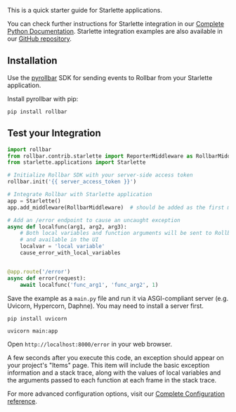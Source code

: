 This is a quick starter guide for Starlette applications.

You can check further instructions for Starlette integration in our <a href="https://docs.rollbar.com/docs/python" target="_blank" rel="noopener">Complete Python Documentation</a>.
Starlette integration examples are also available in our <a href="https://github.com/rollbar/pyrollbar/tree/master/rollbar/examples/starlette" target="_blank" rel="noopener">GitHub repository</a>.

## Installation

Use the <a href="https://github.com/rollbar/pyrollbar" target="_blank" rel="noopener">pyrollbar</a> SDK for sending events to Rollbar from your Starlette application.

Install pyrollbar with pip:

```shell script
pip install rollbar
```

## Test your Integration

```python
import rollbar
from rollbar.contrib.starlette import ReporterMiddleware as RollbarMiddleware
from starlette.applications import Starlette

# Initialize Rollbar SDK with your server-side access token
rollbar.init('{{ server_access_token }}')

# Integrate Rollbar with Starlette application
app = Starlette()
app.add_middleware(RollbarMiddleware)  # should be added as the first middleware

# Add an /error endpoint to cause an uncaught exception
async def localfunc(arg1, arg2, arg3):
    # Both local variables and function arguments will be sent to Rollbar
    # and available in the UI
    localvar = 'local variable'
    cause_error_with_local_variables


@app.route('/error')
async def error(request):
    await localfunc('func_arg1', 'func_arg2', 1)
```

Save the example as a `main.py` file and run it via ASGI-compliant server (e.g. Uvicorn, Hypercorn, Daphne).
You may need to install a server first.

```shell script
pip install uvicorn

uvicorn main:app
```

Open `http://localhost:8000/error` in your web browser.

A few seconds after you execute this code, an exception should appear on your project's "Items" page.
This item will include the basic exception information and a stack trace, along with the values of
local variables and the arguments passed to each function at each frame in the stack trace.

For more advanced configuration options, visit our <a href="https://docs.rollbar.com/docs/python#configuration-reference" target="_blank" rel="noopener">Complete Configuration reference</a>.
